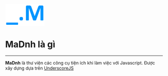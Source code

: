 ![MaDnh](/logo.png)

# MaDnh là gì
---
**MaDnh** là thư viện các công cụ tiện ích khi làm việc với Javascript. Được xây dựng dựa trên [UnderscoreJS](http://underscorejs.org)
